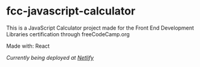 # fcc-javascript-calculator
This is a JavaScript Calculator project made for the Front End Development Libraries certification through freeCodeCamp.org

Made with: React

*Currently being deployed at [Netlify]()*
